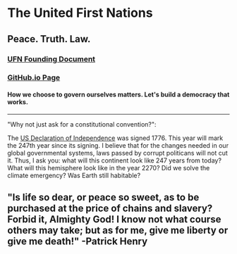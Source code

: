 
# The United First Nations

## Peace. Truth. Law.

### [UFN Founding Document](https://docs.google.com/document/d/1UyIVXY5gRCpqHhSNSJuv1oSqAMLoJkzz55F362igWHw/edit?usp=sharing)
### [GitHub.io Page](https://unitedfirstnations.github.io/ufn.github.io/)

#### **How we choose to govern ourselves matters. Let's build a democracy that works.**
---
"Why not just ask for a constitutional convention?":

The [US Declaration of Independence](https://www.archives.gov/founding-docs/declaration-transcript) was signed 1776. This year will mark the 247th year since its signing. I believe that for the changes needed in our global governmental systems, laws passed by corrupt politicans will not cut it. Thus, I ask you: what will this continent look like 247 years from today? What will this hemisphere look like in the year 2270? Did we solve the climate emergency? Was Earth still habitable? 

## "Is life so dear, or peace so sweet, as to be purchased at the price of chains and slavery? Forbid it, Almighty God! I know not what course others may take; but as for me, give me liberty or give me death!" -Patrick Henry
